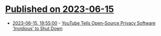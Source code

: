 # [Published on 2023-06-15](index.md)

* [2023-06-15, 19:55:00](https://news.slashdot.org/story/23/06/15/1956200/youtube-tells-open-source-privacy-software-invidious-to-shut-down?utm_source=rss1.0mainlinkanon&utm_medium=feed) - [YouTube Tells Open-Source Privacy Software 'Invidious' to Shut Down](https://news.slashdot.org/story/23/06/15/1956200/youtube-tells-open-source-privacy-software-invidious-to-shut-down?utm_source=rss1.0mainlinkanon&utm_medium=feed)
